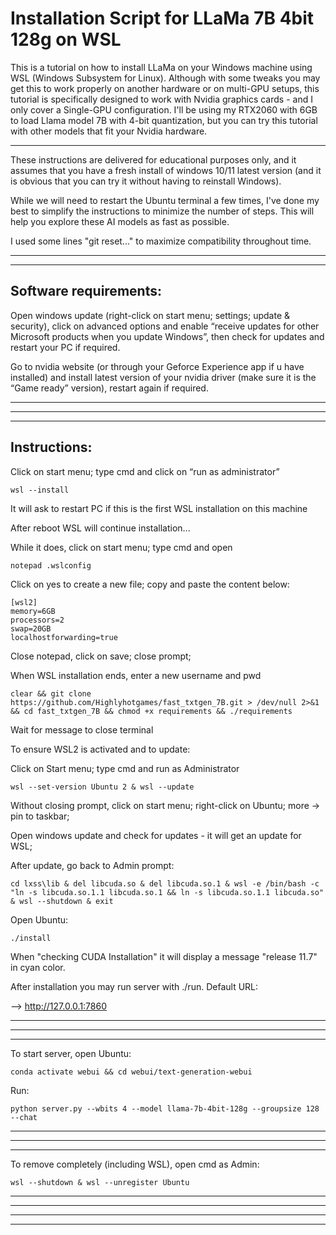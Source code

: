 # Installation Script for LLaMa 7B 4bit 128g on WSL


This is a tutorial on how to install LLaMa on your Windows machine using WSL (Windows Subsystem for Linux).
Although with some tweaks you may get this to work properly on another hardware or on multi-GPU setups,
this tutorial is specifically designed to work with Nvidia graphics cards - and I only cover a Single-GPU configuration.
I'll be using my RTX2060 with 6GB to load Llama model 7B with 4-bit quantization,
but you can try this tutorial with other models that fit your Nvidia hardware.

----------------------------------------------------------------------------------

These instructions are delivered for educational purposes only, and it assumes that you have a fresh install of
windows 10/11 latest version (and it is obvious that you can try it without having to reinstall Windows).

While we will need to restart the Ubuntu terminal a few times, I've done my best to simplify the instructions
to minimize the number of steps. This will help you explore these AI models as fast as possible.

I used some lines "git reset..." to maximize compatibility throughout time.

----------------------------------------------------------------------------------
----------------------------------------------------------------------------------

Software requirements:
----------------------------------------------------------------------------------

Open windows update (right-click on start menu; settings; update & security), click on advanced options and
enable “receive updates for other Microsoft products when you update Windows”, then
check for updates and restart your PC if required.

Go to nvidia website (or through your Geforce Experience app if u have installed) and install latest version
of your nvidia driver (make sure it is the “Game ready” version), restart again if required.

----------------------------------------------------------------------------------
----------------------------------------------------------------------------------
----------------------------------------------------------------------------------

Instructions:
----------------------------------------------------------------------------------

Click on start menu; type cmd and click on “run as administrator”

	wsl --install

It will ask to restart PC if this is the first WSL installation on this machine

After reboot WSL will continue installation...

While it does, click on start menu; type cmd and open

	notepad .wslconfig

Click on yes to create a new file; copy and paste the content below:


	[wsl2]
	memory=6GB
	processors=2
	swap=20GB
	localhostforwarding=true


Close notepad, click on save; close prompt;

When WSL installation ends, enter a new username and pwd


	clear && git clone https://github.com/Highlyhotgames/fast_txtgen_7B.git > /dev/null 2>&1 && cd fast_txtgen_7B && chmod +x requirements && ./requirements
	


Wait for message to close terminal

To ensure WSL2 is activated and to update:

Click on Start menu; type cmd and run as Administrator



	wsl --set-version Ubuntu 2 & wsl --update


Without closing prompt, click on start menu; right-click on Ubuntu; more -> pin to taskbar;

Open windows update and check for updates - it will get an update for WSL;

After update, go back to Admin prompt:


	cd lxss\lib & del libcuda.so & del libcuda.so.1 & wsl -e /bin/bash -c "ln -s libcuda.so.1.1 libcuda.so.1 && ln -s libcuda.so.1.1 libcuda.so" & wsl --shutdown & exit


Open Ubuntu:


	./install
	


When "checking CUDA Installation" it will display a message "release 11.7" in cyan color.


After installation you may run server with ./run.
Default URL:

—> http://127.0.0.1:7860

----------------------------------------------------------------------------------
----------------------------------------------------------------------------------
----------------------------------------------------------------------------------

To start server, open Ubuntu:

	conda activate webui && cd webui/text-generation-webui
	
Run:

	python server.py --wbits 4 --model llama-7b-4bit-128g --groupsize 128 --chat

----------------------------------------------------------------------------------
----------------------------------------------------------------------------------
----------------------------------------------------------------------------------

To remove completely (including WSL), open cmd as Admin:

	wsl --shutdown & wsl --unregister Ubuntu

----------------------------------------------------------------------------------
----------------------------------------------------------------------------------
----------------------------------------------------------------------------------
----------------------------------------------------------------------------------
